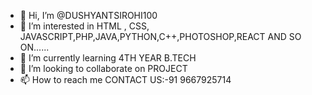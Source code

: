 - 👋 Hi, I’m @DUSHYANTSIROHI100
- 👀 I’m interested in HTML , CSS, JAVASCRIPT,PHP,JAVA,PYTHON,C++,PHOTOSHOP,REACT AND SO ON......
- 🌱 I’m currently learning 4TH YEAR B.TECH
- 💞️ I’m looking to collaborate on PROJECT
- 📫 How to reach me CONTACT US:-91 9667925714

<!---
DUSHYANTSIROHI100/DUSHYANTSIROHI100 is a ✨ special ✨ repository because its `README.md` (this file) appears on your GitHub profile.
You can click the Preview link to take a look at your changes.
--->
